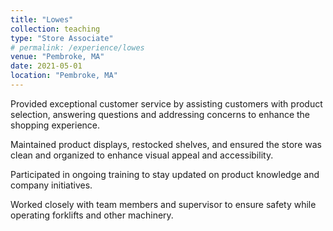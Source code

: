 ```yaml
---
title: "Lowes"
collection: teaching
type: "Store Associate"
# permalink: /experience/lowes
venue: "Pembroke, MA"
date: 2021-05-01
location: "Pembroke, MA"
---
```


Provided exceptional customer service by assisting customers with product selection, answering questions and addressing concerns to enhance the shopping experience.

Maintained product displays, restocked shelves, and ensured the store was clean and organized to enhance visual appeal and accessibility.

Participated in ongoing training to stay updated on product knowledge and company initiatives.

Worked closely with team members and supervisor to ensure safety while operating forklifts and other machinery.
